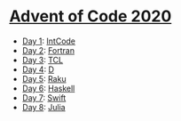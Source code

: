 # [Advent of Code 2020](https://adventofcode.com/2020/)

  * [Day 1](day1/README.md): [IntCode](https://esolangs.org/wiki/Intcode)
  * [Day 2](day2/README.md): [Fortran](https://en.wikipedia.org/wiki/Fortran)
  * [Day 3](day3/README.md): [TCL](https://en.wikipedia.org/wiki/Tcl)
  * [Day 4](day4/README.md): [D](https://en.wikipedia.org/wiki/D_(programming_language))
  * [Day 5](day5/README.md): [Raku](https://en.wikipedia.org/wiki/Raku_(programming_language))
  * [Day 6](day6/README.md): [Haskell](https://en.wikipedia.org/wiki/Haskell_(programming_language))
  * [Day 7](day7/README.md): [Swift](https://en.wikipedia.org/wiki/Swift_(programming_language))
  * [Day 8](day8/README.md): [Julia](https://en.wikipedia.org/wiki/Julia_(programming_language))